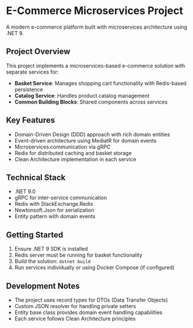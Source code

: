 # E-Commerce Microservices Project

A modern e-commerce platform built with microservices architecture using .NET 9.

## Project Overview

This project implements a microservices-based e-commerce solution with separate services for:

- **Basket Service**: Manages shopping cart functionality with Redis-based persistence
- **Catalog Service**: Handles product catalog management
- **Common Building Blocks**: Shared components across services

## Key Features

- Domain-Driven Design (DDD) approach with rich domain entities
- Event-driven architecture using MediatR for domain events
- Microservices communication via gRPC
- Redis for distributed caching and basket storage
- Clean Architecture implementation in each service

## Technical Stack

- .NET 9.0
- gRPC for inter-service communication
- Redis with StackExchange.Redis
- Newtonsoft.Json for serialization
- Entity pattern with domain events



## Getting Started

1. Ensure .NET 9 SDK is installed
2. Redis server must be running for basket functionality
3. Build the solution: `dotnet build`
4. Run services individually or using Docker Compose (if configured)

## Development Notes

- The project uses record types for DTOs (Data Transfer Objects)
- Custom JSON resolver for handling private setters
- Entity base class provides domain event handling capabilities
- Each service follows Clean Architecture principles
